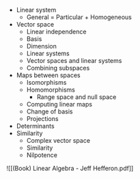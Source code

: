 
- Linear system
	- General = Particular + Homogeneous
- Vector space
	- Linear independence
	- Basis
	- Dimension
	- Linear systems
	- Vector spaces and linear systems
	- Combining subspaces
- Maps between spaces
	- Isomorphisms
	- Homomorphisms
		- Range space and null space 
	- Computing linear maps
	- Change of basis
	- Projections
- Determinants
- Similarity
	- Complex vector space
	- Similarity
	- Nilpotence


![[(Book) Linear Algebra - Jeff Hefferon.pdf]]